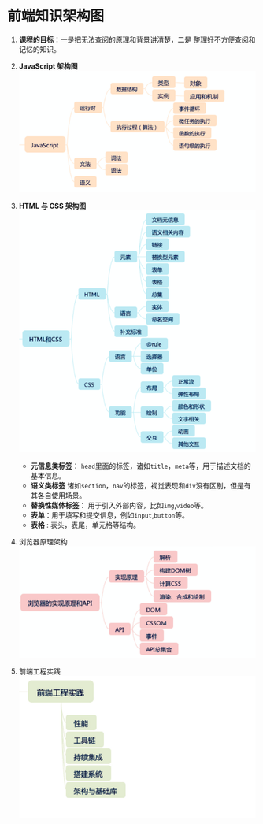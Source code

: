 # 前端知识架构图

1. **课程的目标**：一是把无法查阅的原理和背景讲清楚，二是 整理好不方便查阅和记忆的知识。
2. **JavaScript 架构图**
   ![Alt text](./1551858542416.png)
3. **HTML 与 CSS 架构图**
   ![Alt text](./1551858648092.png)

   - **元信息类标签**： `head`里面的标签，诸如`title`，`meta`等，用于描述文档的基本信息。
   - **语义类标签** 诸如`section`，`nav`的标签，视觉表现和`div`没有区别，但是有其各自使用场景。
   - **替换性媒体标签**： 用于引入外部内容，比如`img`,`video`等。
   - **表单**：用于填写和提交信息，例如`input`,`button`等。
   - **表格** : 表头，表尾，单元格等结构。

4. 浏览器原理架构  
   ![Alt text](./1551859114253.png)

5. 前端工程实践
   ![Alt text](./1551859145082.png)
